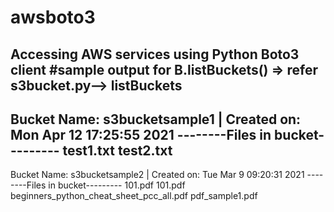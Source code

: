 # awsboto3
Accessing AWS services using Python Boto3 client
#sample output for B.listBuckets()
=> refer s3bucket.py--> listBuckets
------------------------------------------------------------
Bucket Name: s3bucketsample1 | Created on: Mon Apr 12 17:25:55 2021
--------Files in bucket---------
test1.txt
test2.txt
------------------------------------------------------------
Bucket Name: s3bucketsample2 | Created on: Tue Mar  9 09:20:31 2021
--------Files in bucket---------
101.pdf
101.pdf
beginners_python_cheat_sheet_pcc_all.pdf
pdf_sample1.pdf

